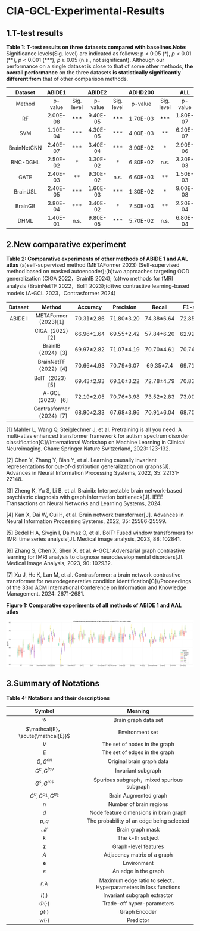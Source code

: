 # CIA-GCL-Experimental-Results
## 1.T-test results

**Table 1: T-test results on three datasets compared with baselines**.**Note:** Significance levels(Sig. level) are indicated as follows: p < 0.05 (\*), *p* < 0.01 (\*\*), *p* < 0.001 (\*\*\*), *p* ≥ 0.05 (n.s., not significant). Although our performance on a single dataset is close to that of some other methods, **the overall performance** on the three datasets **is statistically significantly different from** that of other comparison methods.

|   Dataset   |  ABIDE1  |            |  ABIDE2  |            |  ADHD200 |            |   ALL    |            |
| :---------: | :------: | :--------: | :------: | :--------: | :------: | :--------: | :------: | :--------: |
|   Method    | p-value  | Sig. level | p-value  | Sig. level | p-value  | Sig. level | p-value  | Sig. level |
|     RF      | 2.00E-08 |    ***     | 9.40E-05 |    ***     | 1.70E-03 |    ***     | 1.80E-07 |    ***     |
|     SVM     | 1.10E-04 |    ***     | 4.30E-05 |    ***     | 4.00E-03 |     **     | 6.20E-07 |    ***     |
| BrainNetCNN | 2.40E-07 |    ***     | 3.40E-04 |    ***     | 3.90E-02 |     *      | 2.90E-06 |    ***     |
|  BNC-DGHL   | 2.50E-02 |     *      | 3.30E-02 |     *      | 6.80E-02 |    n.s.    | 3.30E-03 |     **     |
|    GATE     | 2.40E-03 |     **     | 9.30E-02 |    n.s.    | 6.60E-03 |     **     | 1.50E-03 |    ***     |
|  BrainUSL   | 2.40E-05 |    ***     | 1.60E-03 |    ***     | 1.30E-02 |     *      | 9.00E-08 |    ***     |
|   BrainGB   | 3.80E-04 |    ***     | 3.40E-02 |     *      | 7.50E-03 |     **     | 2.20E-04 |    ***     |
|    DHML     | 1.40E-01 |    n.s.    | 9.80E-05 |    ***     | 5.70E-02 |    n.s.    | 6.80E-04 |    ***     |


## 2.New comparative experiment

**Table 2: Comparative experiments of other methods of ABIDE 1 and AAL atlas** (a)self-supervised method (METAFormer 2023) (Self-supervised method based on masked autoencoder);(b)two approaches targeting OOD generalization (CIGA 2022，BrainIB 2024); (c)two methods for fMRI analysis (BrainNetTF 2022，BolT 2023);(d)two contrastive learning-based models (A-GCL 2023，Contrasformer 2024)

|  Dataset  |               Method               |  Accuracy  | Precision  |  Recall   | F1-score  |   bAcc   |   AUC    |   Avg    |
|:---------:|:----------------------------------:|:----------:|:----------:|:---------:|:---------:|:--------:|:--------:|:--------:|
| ABIDE I |  METAFormer (2023)[1]   | 70.31±2.86 | 71.80±3.20 | 74.38±6.64 | 72.85±3.29 | 69.91±2.80 | 72.29±3.54 | 71.18±2.91 |
|         |     CIGA（2022）[2]      | 66.96±1.64 | 69.55±2.42 | 57.84±6.20 | 62.92±3.43 | 66.75±1.69 | 67.53±2.81 | 65.26±4.22 |
|         |    BrainIB（2024）[3]    | 69.97±2.82 | 71.07±4.19 | 70.70±4.61 | 70.74±2.90 | 69.63±3.15 | 73.44±4.35 | 70.92±1.34 |
|         |  BrainNetTF（2022）[4]   | 70.66±4.93 | 70.79±6.07 | 69.35±7.4  | 69.71±5.07 | 70.64±4.37 | 70.68±5.58 | 70.30±0.61 |
|         |     BoIT（2023）[5]     | 69.43±2.93 | 69.16±3.22 | 72.78±4.79 | 70.83±3.00 | 69.34±2.93 | 72.58±2.79 | 70.68±1.64 |
|         |    A-GCL（2023） [6]   | 72.19±2.05 | 70.76±3.98 | 73.52±2.83 | 73.00±3.77 | 70.14±2.80 | 75.46±3.05 | 72.51±1.93 |
|         | Contrasformer（2024）[7] | 68.90±2.33 | 67.68±3.96 | 70.91±6.04 | 68.70±2.74 | 68.86±2.23 | 70.68±2.64 | 69.29±1.24 |


[1] Mahler L, Wang Q, Steiglechner J, et al. Pretraining is all you need: A multi-atlas enhanced transformer framework for autism spectrum disorder classification[C]//International Workshop on Machine Learning in Clinical Neuroimaging. Cham: Springer Nature Switzerland, 2023: 123-132.

[2] Chen Y, Zhang Y, Bian Y, et al. Learning causally invariant representations for out-of-distribution generalization on graphs[J]. Advances in Neural Information Processing Systems, 2022, 35: 22131-22148.

[3] Zheng K, Yu S, Li B, et al. Brainib: Interpretable brain network-based psychiatric diagnosis with graph information bottleneck[J]. IEEE Transactions on Neural Networks and Learning Systems, 2024.

[4] Kan X, Dai W, Cui H, et al. Brain network transformer[J]. Advances in Neural Information Processing Systems, 2022, 35: 25586-25599.

[5] Bedel H A, Sivgin I, Dalmaz O, et al. BolT: Fused window transformers for fMRI time series analysis[J]. Medical image analysis, 2023, 88: 102841.

[6] Zhang S, Chen X, Shen X, et al. A-GCL: Adversarial graph contrastive learning for fMRI analysis to diagnose neurodevelopmental disorders[J]. Medical Image Analysis, 2023, 90: 102932.

[7] Xu J, He K, Lan M, et al. Contrasformer: a brain network contrastive transformer for neurodegenerative condition identification[C]//Proceedings of the 33rd ACM International Conference on Information and Knowledge Management. 2024: 2671-2681.

**Figure 1: Comparative experiments of all methods of ABIDE 1 and AAL atlas**

![image](https://github.com/qinsheng1900/CIA-GCL-Experimental-Results/blob/main/Visualization%20of%20all%20methods.png)

## 3.Summary of Notations
**Table 4: Notations and their descriptions**

|               Symbol               |                            Meaning                           |
| :--------------------------------: |:------------------------------------------------------------:|
| $\mathcal{G}$                      | Brain graph data set                                         |
| $\mathcal{E}，\acute{\mathcal{E}}$ | Environment set                                              |
| $V$                                | The set of nodes in the graph                                |
| $E$                                | The set of edges in the graph                                |
| $G,G^{ori}$                        | Original brain graph data                                    |
| $G^c,G^{inv}$                      | Invariant subgraph                                           |
| $G^s,G^{ms}$                       | Spurious subgraph，mixed spurious subgraph                   |
| $G^a,G^{a_1},G^{a_2}$              | Brain Augmented graph                                        |
| $n$                                | Number of brain regions                                      |
| $d$                                | Node feature dimensions in brain graph                       |
| $p,q$                              | The probability of an edge being selected                    |
| **$\mathcal{M}$**                  | Brain graph mask                                             |
| $k$                                | The k-th subject                                             |
| $\boldsymbol{z}$                   | Graph-level features                                         |
| $A$                                | Adjacency matrix of a graph                                  |
| $\boldsymbol{e}$                   | Environment                                                  |
| $e$                                | An edge in the graph                                         |
| $r,\lambda$                        | Maximum edge ratio to select，Hyperparameters in loss functions |
| $I(,)$                             | Invariant subgraph extractor                                 |
| $\Phi(\cdot)$                      | Trade-off hyper-parameters                                   |
| $g(\cdot)$                         | Graph Encoder                                                |
| $w(\cdot)$                         | Predictor                                                    |
